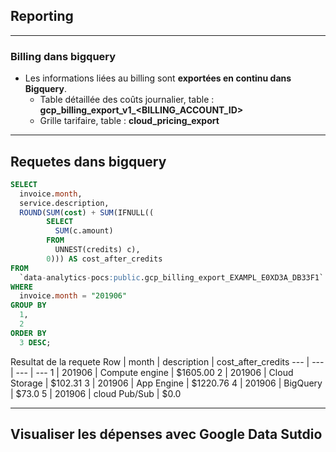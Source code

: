 ## Reporting

----

### Billing dans bigquery
* Les informations liées au billing sont <b>exportées en continu dans Bigquery</b>.
	* Table détaillée des coûts journalier, table : <b>gcp_billing_export_v1_<BILLING_ACCOUNT_ID></b>
	* Grille tarifaire, table : <b>cloud_pricing_export</b>
	

----

## Requetes dans bigquery
```sql
SELECT
  invoice.month,
  service.description,
  ROUND(SUM(cost) + SUM(IFNULL((
        SELECT
          SUM(c.amount)
        FROM
          UNNEST(credits) c),
        0))) AS cost_after_credits
FROM
  `data-analytics-pocs:public.gcp_billing_export_EXAMPL_E0XD3A_DB33F1`
WHERE
  invoice.month = "201906"
GROUP BY
  1,
  2
ORDER BY
  3 DESC;
```

Resultat de la requete
Row | month | description | cost_after_credits
--- | --- | --- | ---
1 | 201906 | Compute engine | $1605.00
2 | 201906 | Cloud Storage | $102.31
3 | 201906 | App Engine | $1220.76
4 | 201906 | BigQuery | $73.0
5 | 201906 | cloud Pub/Sub | $0.0

----

## Visualiser les dépenses avec Google Data Sutdio


